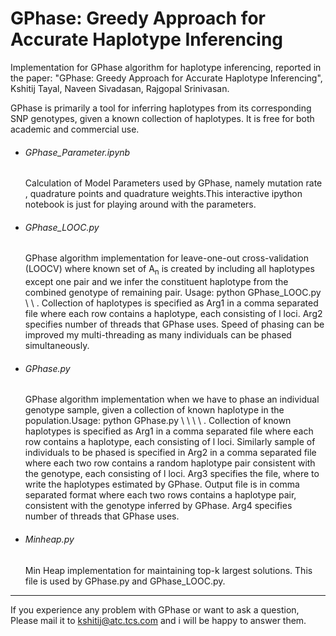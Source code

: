 GPhase: Greedy Approach for Accurate Haplotype Inferencing
==================

Implementation for GPhase algorithm for haplotype inferencing, reported in the paper: "GPhase: Greedy Approach for Accurate Haplotype Inferencing", Kshitij Tayal, Naveen Sivadasan, Rajgopal Srinivasan.

GPhase is primarily a tool for inferring haplotypes from its corresponding SNP genotypes, given a known collection of haplotypes. It is free for both academic and commercial use.

- <h6>GPhase_Parameter.ipynb</h6>Calculation of Model Parameters used by GPhase, namely mutation rate , quadrature points and quadrature weights.This interactive ipython notebook is just for playing around with the parameters. 

- <h6>GPhase_LOOC.py</h6>  GPhase algorithm implementation for leave-one-out cross-validation (LOOCV) where known set of A<sub>n</sub> is created by including all haplotypes except one pair and we infer the constituent haplotype from the combined genotype of remaining pair. Usage: python GPhase_LOOC.py \<arg1\> \<arg2\> . Collection of haplotypes is specified as Arg1 in a comma separated file where each row contains a haplotype, each consisting of l loci. Arg2 specifies number of threads that GPhase uses. Speed of phasing can be improved my multi-threading as many individuals can be phased simultaneously. 

- <h6>GPhase.py</h6>  GPhase algorithm implementation when we have to phase an individual genotype sample, given a collection of known haplotype in the population.Usage: python GPhase.py \<arg1\> \<arg2\> \<arg3\> \<arg4\> . Collection of known haplotypes is specified as Arg1 in a comma separated file where each row contains a haplotype, each consisting of l loci. Similarly sample of individuals to be phased is specified in Arg2 in a comma separated file where each two row contains a random haplotype pair consistent with the genotype, each consisting of l loci. Arg3 specifies the file, where to write the haplotypes estimated by GPhase. Output file is in comma separated format where each two rows contains a haplotype pair, consistent with the genotype inferred by GPhase. Arg4 specifies number of threads that GPhase uses.

- <h6>Minheap.py</h6>  Min Heap implementation for maintaining top-k largest solutions. This file is used by GPhase.py and GPhase_LOOC.py.


-------------------------

If you experience any problem with GPhase or want to ask a question, Please mail it to kshitij@atc.tcs.com and i will be happy to answer them.


